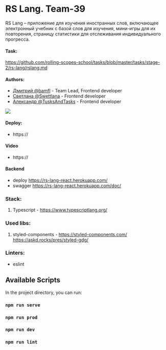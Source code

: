 # RS Lang. Team-39
RS Lang – приложение для изучения иностранных слов, включающее электронный учебник с базой слов для изучения, мини-игры для их повторения, страницу статистики для отслеживания индивидуального прогресса.

#### Task: 
https://github.com/rolling-scopes-school/tasks/blob/master/tasks/stage-2/rs-lang/rslang.md

#### Authors:
- [Дмитрий @bamfl](https://github.com/bamfl) - Team Lead, Frontend developer
- [Светлана @Swettlana](https://github.com/Swettlana) - Frontend developer
- [Александр @TusksAndTasks](https://github.com/TusksAndTasks) - Frontend developer

![](![image](https://user-images.githubusercontent.com/64466023/154623368-5ded8be8-bac1-45c1-bdd3-744ede5d08e8.png))
#### Deploy: 
- https://

#### Video
- https://

#### Backend 
- deploy https://rs-lang-react.herokuapp.com/
- swagger https://rs-lang-react.herokuapp.com/doc/

### Stack:  
1. Typescript - https://www.typescriptlang.org/

### Used libs:  
1. styled-components - https://styled-components.com/ https://askd.rocks/pres/styled-gdg/  

### Linters:
- eslint

## Available Scripts

In the project directory, you can run:

### `npm run serve`

### `npm run prod`

### `npm run dev`

### `npm run lint`
